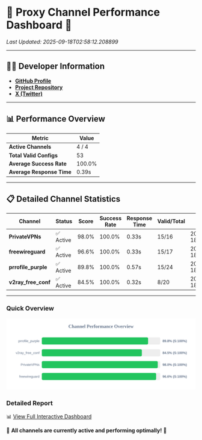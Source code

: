 # 🌟 Proxy Channel Performance Dashboard 🌟

_Last Updated: 2025-09-18T02:58:12.208899_

---

## 👩‍💻 Developer Information

- **[GitHub Profile](https://github.com/4n0nymou3)**  
- **[Project Repository](https://github.com/4n0nymou3/multi-proxy-config-fetcher)**  
- **[X (Twitter)](https://x.com/4n0nymou3)**  

---

## 📊 Performance Overview

| Metric                | Value       |
|-----------------------|-------------|
| **Active Channels**   | 4 / 4       |
| **Total Valid Configs** | 53          |
| **Average Success Rate** | 100.0%      |
| **Average Response Time** | 0.39s       |

---

## 📋 Detailed Channel Statistics

| Channel          | Status     | Score  | Success Rate | Response Time | Valid/Total | Last Success               |
|------------------|------------|--------|--------------|---------------|-------------|----------------------------|
| **PrivateVPNs**  | ✅ Active  | 98.0%  | 100.0% | 0.33s         | 15/16       | 2025-09-18T02:58:11.846808 |
| **freewireguard**  | ✅ Active  | 96.6%  | 100.0% | 0.33s         | 15/17       | 2025-09-18T02:58:12.207004 |
| **prrofile_purple**  | ✅ Active  | 89.8%  | 100.0% | 0.57s         | 15/24       | 2025-09-18T02:58:11.047396 |
| **v2ray_free_conf**  | ✅ Active  | 84.5%  | 100.0% | 0.32s         | 8/20       | 2025-09-18T02:58:11.482787 |

---

### Quick Overview
<div align="center">
  <a href="https://raw.githubusercontent.com/nullluser/NullRepo/refs/heads/main/assets/channel_stats_chart.svg">
    <img src="https://raw.githubusercontent.com/nullluser/NullRepo/refs/heads/main/assets/channel_stats_chart.svg" alt="Source Performance Statistics" width="800">
  </a>
</div>

### Detailed Report
📊 [View Full Interactive Dashboard](https://htmlpreview.github.io/?https://github.com/nullluser/NullRepo/blob/main/assets/performance_report.html)

🎉 **All channels are currently active and performing optimally!** 🎉
